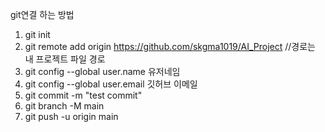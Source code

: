git연결 하는 방법
1.  git init
2.  git remote add origin https://github.com/skgma1019/AI_Project //경로는 내 프로젝트 파일 경로
3.  git config --global user.name 유저네임
4.   git config --global user.email 깃허브 이메일
5.   git commit -m "test commit"
6.   git branch -M main
7.   git push -u origin main
